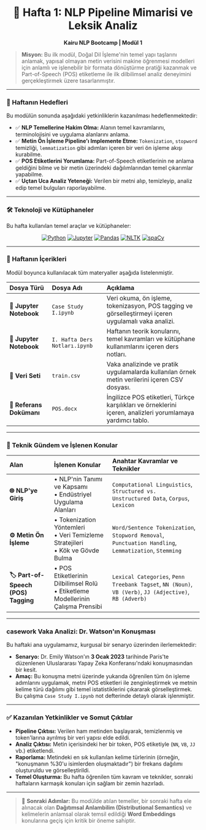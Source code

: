 <div align="center">

# 📘 Hafta 1: NLP Pipeline Mimarisi ve Leksik Analiz

**Kairu NLP Bootcamp | Modül 1**

</div>

> **Misyon:** Bu ilk modül, Doğal Dil İşleme'nin temel yapı taşlarını anlamak, yapısal olmayan metin verisini makine öğrenmesi modelleri için anlamlı ve işlenebilir bir formata dönüştürme pratiği kazanmak ve Part-of-Speech (POS) etiketleme ile ilk dilbilimsel analiz deneyimini gerçekleştirmek üzere tasarlanmıştır.

---

### 🎯 Haftanın Hedefleri

Bu modülün sonunda aşağıdaki yetkinliklerin kazanılması hedeflenmektedir:

-   ✅ **NLP Temellerine Hakim Olma:** Alanın temel kavramlarını, terminolojisini ve uygulama alanlarını anlama.
-   ✅ **Metin Ön İşleme Pipeline'ı Implemente Etme:** `Tokenization`, `stopword` temizliği, `lemmatization` gibi adımları içeren bir veri ön işleme akışı kurabilme.
-   ✅ **POS Etiketlerini Yorumlama:** Part-of-Speech etiketlerinin ne anlama geldiğini bilme ve bir metin üzerindeki dağılımlarından temel çıkarımlar yapabilme.
-   ✅ **Uçtan Uca Analiz Yeteneği:** Verilen bir metni alıp, temizleyip, analiz edip temel bulguları raporlayabilme.

---

### 🛠️ Teknoloji ve Kütüphaneler

Bu hafta kullanılan temel araçlar ve kütüphaneler:

<div align="center">

[![Python](https://img.shields.io/badge/Python-3.11+-3776AB?style=for-the-badge&logo=python&logoColor=white)](https://www.python.org/)
[![Jupyter](https://img.shields.io/badge/Jupyter-Notebook-F37626?style=for-the-badge&logo=Jupyter&logoColor=white)](https://jupyter.org/)
[![Pandas](https://img.shields.io/badge/Pandas-1.5+-150458?style=for-the-badge&logo=pandas&logoColor=white)](https://pandas.pydata.org/)
[![NLTK](https://img.shields.io/badge/NLTK-3.8+-00AAEF?style=for-the-badge&logo=nltk&logoColor=white)](https://www.nltk.org/)
[![spaCy](https://img.shields.io/badge/spaCy-3.5+-09A3D5?style=for-the-badge&logo=spaCy&logoColor=white)](https://spacy.io/)

</div>

---

### 📂 Haftanın İçerikleri

Modül boyunca kullanılacak tüm materyaller aşağıda listelenmiştir.

| Dosya Türü | Dosya Adı | Açıklama |
| :--- | :--- | :--- |
| 📓 **Jupyter Notebook** | `Case Study I.ipynb` | Veri okuma, ön işleme, tokenizasyon, POS tagging ve görselleştirmeyi içeren uygulamalı vaka analizi. |
| 🧠 **Jupyter Notebook** | `I. Hafta Ders Notları.ipynb` | Haftanın teorik konularını, temel kavramları ve kütüphane kullanımlarını içeren ders notları. |
| 💾 **Veri Seti** | `train.csv` | Vaka analizinde ve pratik uygulamalarda kullanılan örnek metin verilerini içeren CSV dosyası. |
| 📑 **Referans Dokümanı** | `POS.docx` | İngilizce POS etiketleri, Türkçe karşılıkları ve örneklerini içeren, analizleri yorumlamaya yardımcı tablo. |

---

### 🔬 Teknik Gündem ve İşlenen Konular

| Alan | İşlenen Konular | Anahtar Kavramlar ve Teknikler |
| :--- | :--- | :--- |
| **🌐 NLP'ye Giriş** | • NLP'nin Tanımı ve Kapsamı<br/>• Endüstriyel Uygulama Alanları | `Computational Linguistics`, `Structured vs. Unstructured Data`, `Corpus`, `Lexicon` |
| **⚙️ Metin Ön İşleme** | • Tokenization Yöntemleri<br/>• Veri Temizleme Stratejileri<br/>• Kök ve Gövde Bulma | `Word/Sentence Tokenization`, `Stopword Removal`, `Punctuation Handling`, `Lemmatization`, `Stemming` |
| **🏷️ Part-of-Speech (POS) Tagging** | • POS Etiketlerinin Dilbilimsel Rolü<br/>• Etiketleme Modellerinin Çalışma Prensibi | `Lexical Categories`, `Penn Treebank Tagset`, `NN (Noun)`, `VB (Verb)`, `JJ (Adjective)`, `RB (Adverb)` |

---

###  casework Vaka Analizi: Dr. Watson'ın Konuşması

Bu haftaki ana uygulamamız, kurgusal bir senaryo üzerinden ilerlemektedir:

-   **Senaryo:** Dr. Emily Watson'ın **3 Ocak 2023** tarihinde Paris'te düzenlenen Uluslararası Yapay Zeka Konferansı'ndaki konuşmasından bir kesit.
-   **Amaç:** Bu konuşma metni üzerinde yukarıda öğrenilen tüm ön işleme adımlarını uygulamak, metni POS etiketleri ile zenginleştirmek ve metnin kelime türü dağılımı gibi temel istatistiklerini çıkararak görselleştirmek. Bu çalışma `Case Study I.ipynb` not defterinde detaylı olarak işlenmiştir.

---

### ✅ Kazanılan Yetkinlikler ve Somut Çıktılar

-   **Pipeline Çıktısı:** Verilen ham metinden başlayarak, temizlenmiş ve token'larına ayrılmış bir veri yapısı elde edildi.
-   **Analiz Çıktısı:** Metin içerisindeki her bir token, POS etiketiyle (`NN`, `VB`, `JJ` vb.) etiketlendi.
-   **Raporlama:** Metindeki en sık kullanılan kelime türlerinin (örneğin, "konuşmanın %30'u isimlerden oluşmaktadır") bir frekans dağılımı oluşturuldu ve görselleştirildi.
-   **Temel Oluşturma:** Bu hafta öğrenilen tüm kavram ve teknikler, sonraki haftaların karmaşık konuları için sağlam bir zemin hazırladı.

---

> 📌 **Sonraki Adımlar:** Bu modülde atılan temeller, bir sonraki hafta ele alınacak olan **Dağıtımsal Anlambilim (Distributional Semantics)** ve kelimelerin anlamsal olarak temsil edildiği **Word Embeddings** konularına geçiş için kritik bir öneme sahiptir.
